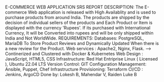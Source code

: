 E-COMMERCE WEB APPLICATION SRS REPORT
DESCRIPTION:
The E-commerce Web application is released with High Availablity and is used to purchase products from around India. The products are shipped by the decision of individual sellers of the products and Each Product or Item is displayed with the currency 'Rupees'. If its purchased with International Currency, It will be Converted into rupees and will be only shipped within India and Not WorldWide.
REQUIREMENTS:
Databases: PostgreSQL, MariaDB To Store Product Reviews and Dynamically Updated When there is a new review for the Product.
Web services : Apache2, Nginx, Flask. --> Continerized and Clustered with Docker & Kubernetes
Web Design : JavaScript, HTML5, CSS
Infrastructure: Red Hat Entriprise Linux ( Licensed ), Ubuntu 22.04 LTS
Version Control: GIT
Configuration Management: Ansible, Puppet, Chef
Infrastructure Provisioning: Terraform
CI/CD : Jenkins, ArgoCD
Done by: Lokesh B, Mahendar V, Raiden Luke B
